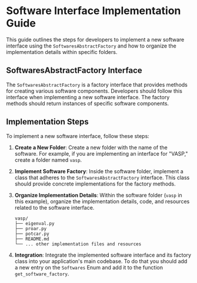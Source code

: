 
# Software Interface Implementation Guide

This guide outlines the steps for developers to implement a new software interface using the `SoftwaresAbstractFactory` and how to organize the implementation details within specific folders.

## SoftwaresAbstractFactory Interface

The `SoftwaresAbstractFactory` is a factory interface that provides methods for creating various software components. Developers should follow this interface when implementing a new software interface. The factory methods should return instances of specific software components.


## Implementation Steps

To implement a new software interface, follow these steps:

1. **Create a New Folder**: Create a new folder with the name of the software. For example, if you are implementing an interface for "VASP," create a folder named `vasp`.

2. **Implement Software Factory**: Inside the software folder, implement a class that adheres to the `SoftwaresAbstractFactory` interface. This class should provide concrete implementations for the factory methods.

3. **Organize Implementation Details**: Within the software folder (`vasp` in this example), organize the implementation details, code, and resources related to the software interface.

   ```
   vasp/
   ├── eigenval.py
   ├── proar.py
   ├── potcar.py
   ├── README.md
   └── ... other implementation files and resources
   ```

4. **Integration**: Integrate the implemented software interface and its factory class into your application's main codebase. To do that you should add a new entry on the `Softwares` Enum and add it to the function `get_software_factory`.